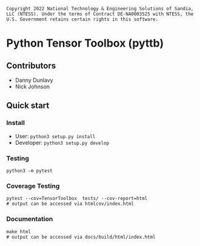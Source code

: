 ```
Copyright 2022 National Technology & Engineering Solutions of Sandia,
LLC (NTESS). Under the terms of Contract DE-NA0003525 with NTESS, the
U.S. Government retains certain rights in this software.
```

# Python Tensor Toolbox (pyttb)

## Contributors
* Danny Dunlavy
* Nick Johnson

## Quick start

### Install
* User: ```python3 setup.py install```
* Developer: ```python3 setup.py develop```

### Testing
```
python3 -m pytest
```

### Coverage Testing
```
pytest --cov=TensorToolbox  tests/ --cov-report=html
# output can be accessed via htmlcov/index.html
```

### Documentation
```
make html
# output can be accessed via docs/build/html/index.html
```


